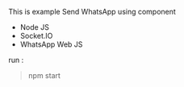This is example Send WhatsApp using component 
- Node JS
- Socket.IO
- WhatsApp Web JS

run : 
> npm start

